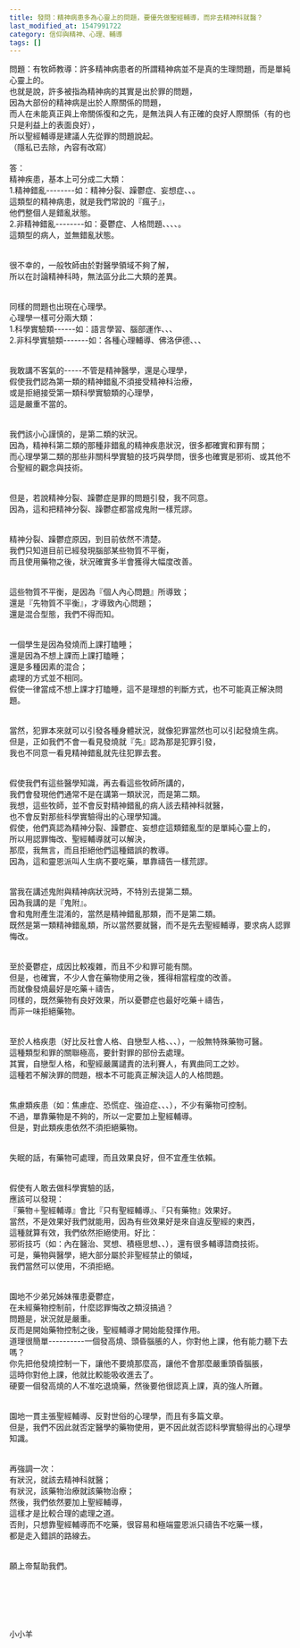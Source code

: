 ```yaml
---
title: 發問：精神病患多為心靈上的問題，要優先做聖經輔導，而非去精神科就醫？
last_modified_at: 1547991722
category: 信仰與精神、心理、輔導
tags: []
---
```


<p>問題：有牧師教導：許多精神病患者的所謂精神病並不是真的生理問題，而是單純心靈上的。<br/>也就是說，許多被指為精神病的其實是出於罪的問題，<br/>因為大部份的精神病是出於人際關係的問題，<br/>而人在未能真正與上帝關係復和之先，是無法與人有正確的良好人際關係（有的也只是利益上的表面良好），<br/>所以聖經輔導是建議人先從罪的問題說起。<br/>（隱私已去除，內容有改寫）<br/><br/><!--more-->答：<br/>精神疾患，基本上可分成二大類：<br/>1.精神錯亂--------如：精神分裂、躁鬱症、妄想症、、。<br/>這類型的精神病患，就是我們常說的『瘋子』，<br/>他們整個人是錯亂狀態。<br/>2.非精神錯亂--------如：憂鬱症、人格問題、、、、。<br/>這類型的病人，並無錯亂狀態。<br/><br/><br/>很不幸的，一般牧師由於對醫學領域不夠了解，<br/>所以在討論精神科時，無法區分此二大類的差異。<br/><br/><br/>同樣的問題也出現在心理學。<br/>心理學一樣可分兩大類：<br/>1.科學實驗類------如：語言學習、腦部運作、、、<br/>2.非科學實驗類-------如：各種心理輔導、佛洛伊德、、、<br/><br/><br/>我敢講不客氣的-----不管是精神醫學，還是心理學，<br/>假使我們認為第一類的精神錯亂不須接受精神科治療，<br/>或是拒絕接受第一類科學實驗類的心理學，<br/>這是嚴重不當的。<br/><br/><br/>我們該小心謹慎的，是第二類的狀況。<br/>因為，精神科第二類的那種非錯亂的精神疾患狀況，很多都確實和罪有關；<br/>而心理學第二類的那些非關科學實驗的技巧與學問，很多也確實是邪術、或其他不合聖經的觀念與技術。<br/><br/><br/>但是，若說精神分裂、躁鬱症是罪的問題引發，我不同意。<br/>因為，這和把精神分裂、躁鬱症都當成鬼附一樣荒謬。<br/><br/><br/>精神分裂、躁鬱症原因，到目前依然不清楚。<br/>我們只知道目前已經發現腦部某些物質不平衡，<br/>而且使用藥物之後，狀況確實多半會獲得大幅度改善。<br/><br/><br/>這些物質不平衡，是因為『個人內心問題』所導致；<br/>還是『先物質不平衡』，才導致內心問題；<br/>還是混合型態，我們不得而知。<br/><br/><br/>一個學生是因為發燒而上課打瞌睡；<br/>還是因為不想上課而上課打瞌睡；<br/>還是多種因素的混合；<br/>處理的方式並不相同。<br/>假使一律當成不想上課才打瞌睡，這不是理想的判斷方式，也不可能真正解決問題。<br/><br/><br/>當然，犯罪本來就可以引發各種身體狀況，就像犯罪當然也可以引起發燒生病。<br/>但是，正如我們不會一看見發燒就『先』認為那是犯罪引發，<br/>我也不同意一看見精神錯亂就先往犯罪去套。<br/><br/><br/>假使我們有這些醫學知識，再去看這些牧師所講的，<br/>我們會發現他們通常不是在講第一類狀況，而是第二類。<br/>我想，這些牧師，並不會反對精神錯亂的病人該去精神科就醫，<br/>也不會反對那些科學實驗得出的心理學知識。<br/>假使，他們真認為精神分裂、躁鬱症、妄想症這類錯亂型的是單純心靈上的，<br/>所以用認罪悔改、聖經輔導就可以解決，<br/>那麼，我無言，而且拒絕他們這種錯誤的教導。<br/>因為，這和靈恩派叫人生病不要吃藥，單靠禱告一樣荒謬。<br/><br/><br/>當我在講述鬼附與精神病狀況時，不特別去提第二類。<br/>因為我講的是『鬼附』。<br/>會和鬼附產生混淆的，當然是精神錯亂那類，而不是第二類。<br/>既然是第一類精神錯亂類，所以當然要就醫，而不是先去聖經輔導，要求病人認罪悔改。<br/><br/><br/>至於憂鬱症，成因比較複雜，而且不少和罪可能有關。<br/>但是，也確實，不少人會在藥物使用之後，獲得相當程度的改善。<br/>而就像發燒最好是吃藥＋禱告，<br/>同樣的，既然藥物有良好效果，所以憂鬱症也最好吃藥＋禱告，<br/>而非一味拒絕藥物。<br/><br/><br/>至於人格疾患（好比反社會人格、自戀型人格、、、），一般無特殊藥物可醫。<br/>這種類型和罪的關聯極高，要針對罪的部份去處理。<br/>其實，自戀型人格，和聖經嚴厲譴責的法利賽人，有異曲同工之妙。<br/>這種若不解決罪的問題，根本不可能真正解決這人的人格問題。<br/><br/><br/>焦慮類疾患（如：焦慮症、恐慌症、強迫症、、、），不少有藥物可控制。<br/>不過，單靠藥物是不夠的，所以一定要加上聖經輔導。<br/>但是，對此類疾患依然不須拒絕藥物。<br/><br/><br/>失眠的話，有藥物可處理，而且效果良好，但不宜產生依賴。<br/><br/><br/>假使有人敢去做科學實驗的話，<br/>應該可以發現：<br/>『藥物＋聖經輔導』會比『只有聖經輔導』、『只有藥物』效果好。<br/>當然，不是效果好我們就能用，因為有些效果好是來自違反聖經的東西，<br/>這種就算有效，我們依然拒絕使用。好比：<br/>邪術技巧（如：內在醫治、冥想、積極思想、、），還有很多輔導諮商技術。<br/>可是，藥物與醫學，絕大部分屬於非聖經禁止的領域，<br/>我們當然可以使用，不須拒絕。<br/><br/><br/>園地不少弟兄姊妹罹患憂鬱症，<br/>在未經藥物控制前，什麼認罪悔改之類沒搞過？<br/>問題是，狀況就是嚴重。<br/>反而是開始藥物控制之後，聖經輔導才開始能發揮作用。<br/>道理很簡單----------一個發高燒、頭昏腦脹的人，你對他上課，他有能力聽下去嗎？<br/>你先把他發燒控制一下，讓他不要燒那麼高，讓他不會那麼嚴重頭昏腦脹，<br/>這時你對他上課，他就比較能吸收進去了。<br/>硬要一個發高燒的人不准吃退燒藥，然後要他很認真上課，真的強人所難。<br/><br/><br/>園地一貫主張聖經輔導、反對世俗的心理學，而且有多篇文章。<br/>但是，我們不因此就否定醫學的藥物使用，更不因此就否認科學實驗得出的心理學知識。<br/><br/><br/>再強調一次：<br/>有狀況，就該去精神科就醫；<br/>有狀況，該藥物治療就該藥物治療；<br/>然後，我們依然要加上聖經輔導，<br/>這樣才是比較合理的處理之道。<br/>否則，只想靠聖經輔導而不吃藥，很容易和極端靈恩派只禱告不吃藥一樣，<br/>都是走入錯誤的路線去。<br/><br/><br/>願上帝幫助我們。<br/><br/><br/><br/><br/><br/><br/>小小羊<br/><br/><br/><br/><br/><br/><br/><br/>
</p>